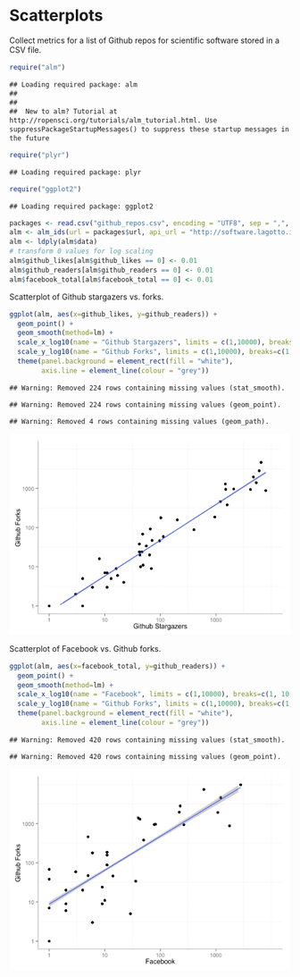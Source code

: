 # Scatterplots

Collect metrics for a list of Github repos for scientific software stored in a CSV file.


```r
require("alm")
```

```
## Loading required package: alm
## 
## 
##  New to alm? Tutorial at http://ropensci.org/tutorials/alm_tutorial.html. Use suppressPackageStartupMessages() to suppress these startup messages in the future
```

```r
require("plyr")
```

```
## Loading required package: plyr
```

```r
require("ggplot2")
```

```
## Loading required package: ggplot2
```

```r
packages <- read.csv("github_repos.csv", encoding = "UTF8", sep = ",", stringsAsFactors=FALSE)
alm <- alm_ids(url = packages$url, api_url = "http://software.lagotto.io/api/v5/articles", total_details = TRUE)
alm <- ldply(alm$data)
# transform 0 values for log scaling
alm$github_likes[alm$github_likes == 0] <- 0.01
alm$github_readers[alm$github_readers == 0] <- 0.01
alm$facebook_total[alm$facebook_total == 0] <- 0.01
```

Scatterplot of Github stargazers vs. forks.


```r
ggplot(alm, aes(x=github_likes, y=github_readers)) +
  geom_point() + 
  geom_smooth(method=lm) +
  scale_x_log10(name = "Github Stargazers", limits = c(1,10000), breaks=c(1, 10, 100, 1000)) + 
  scale_y_log10(name = "Github Forks", limits = c(1,10000), breaks=c(1, 10, 100, 1000)) + 
  theme(panel.background = element_rect(fill = "white"),
        axis.line = element_line(colour = "grey")) 
```

```
## Warning: Removed 224 rows containing missing values (stat_smooth).
```

```
## Warning: Removed 224 rows containing missing values (geom_point).
```

```
## Warning: Removed 4 rows containing missing values (geom_path).
```

![](scatterplot_files/figure-html/github_likes_readers-1.png) 

Scatterplot of Facebook vs. Github forks.


```r
ggplot(alm, aes(x=facebook_total, y=github_readers)) +
  geom_point() + 
  geom_smooth(method=lm) +
  scale_x_log10(name = "Facebook", limits = c(1,10000), breaks=c(1, 10, 100, 1000)) + 
  scale_y_log10(name = "Github Forks", limits = c(1,10000), breaks=c(1, 10, 100, 1000)) + 
  theme(panel.background = element_rect(fill = "white"),
        axis.line = element_line(colour = "grey")) 
```

```
## Warning: Removed 420 rows containing missing values (stat_smooth).
```

```
## Warning: Removed 420 rows containing missing values (geom_point).
```

![](scatterplot_files/figure-html/facebook_github_readers-1.png) 
